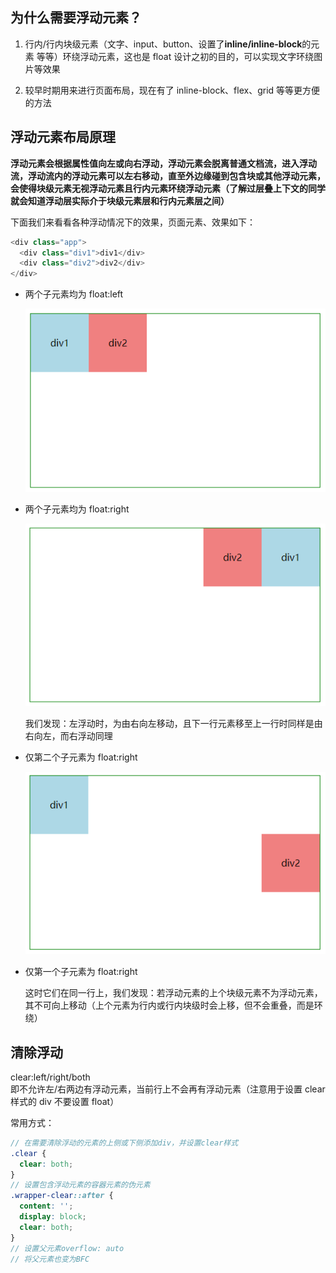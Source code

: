 ## 为什么需要浮动元素？

1. 行内/行内块级元素（文字、input、button、设置了**inline/inline-block**的元素 等等）环绕浮动元素，这也是 float 设计之初的目的，可以实现文字环绕图片等效果

2. 较早时期用来进行页面布局，现在有了 inline-block、flex、grid 等等更方便的方法

## 浮动元素布局原理

**浮动元素会根据属性值向左或向右浮动，浮动元素会脱离普通文档流，进入浮动流，浮动流内的浮动元素可以左右移动，直至外边缘碰到包含块或其他浮动元素，会使得块级元素无视浮动元素且行内元素环绕浮动元素（了解过层叠上下文的同学就会知道浮动层实际介于块级元素层和行内元素层之间）**

下面我们来看看各种浮动情况下的效果，页面元素、效果如下：

```js
<div class="app">
  <div class="div1">div1</div>
  <div class="div2">div2</div>
</div>
```

- 两个子元素均为 float:left

  ![float](../Images/float_1.png)

- 两个子元素均为 float:right

  ![float](../Images/float_2.png)

  我们发现：左浮动时，为由右向左移动，且下一行元素移至上一行时同样是由右向左，而右浮动同理

- 仅第二个子元素为 float:right

  ![float](../Images/float_3.png)

- 仅第一个子元素为 float:right

  这时它们在同一行上，我们发现：若浮动元素的上个块级元素不为浮动元素，其不可向上移动（上个元素为行内或行内块级时会上移，但不会重叠，而是环绕）

## 清除浮动

clear:left/right/both <br/>
即不允许左/右两边有浮动元素，当前行上不会再有浮动元素（注意用于设置 clear 样式的 div 不要设置 float） <br/>

常用方式：

```scss
// 在需要清除浮动的元素的上侧或下侧添加div，并设置clear样式
.clear {
  clear: both;
}
// 设置包含浮动元素的容器元素的伪元素
.wrapper-clear::after {
  content: '';
  display: block;
  clear: both;
}
// 设置父元素overflow: auto
// 将父元素也变为BFC
```
